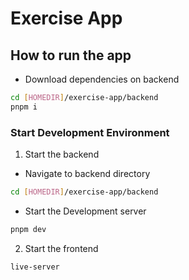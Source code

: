 # Exercise App

## How to run the app
- Download dependencies on backend
```bash
cd [HOMEDIR]/exercise-app/backend
pnpm i
```

### Start Development Environment
1. Start the backend
  - Navigate to backend directory
  ```bash
  cd [HOMEDIR]/exercise-app/backend
  ```
  - Start the Development server
  ```bash
  pnpm dev
  ``` 

2. Start the frontend
  ```bash
  live-server
  ```
